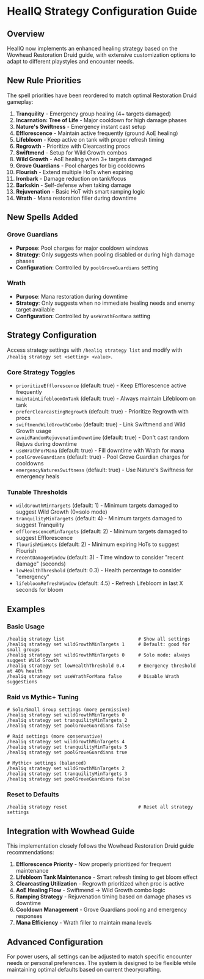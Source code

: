 # HealIQ Strategy Configuration Guide

## Overview

HealIQ now implements an enhanced healing strategy based on the Wowhead Restoration Druid guide, with extensive customization options to adapt to different playstyles and encounter needs.

## New Rule Priorities

The spell priorities have been reordered to match optimal Restoration Druid gameplay:

1. **Tranquility** - Emergency group healing (4+ targets damaged)
2. **Incarnation: Tree of Life** - Major cooldown for high damage phases
3. **Nature's Swiftness** - Emergency instant cast setup
4. **Efflorescence** - Maintain active frequently (ground AoE healing)
5. **Lifebloom** - Keep active on tank with proper refresh timing
6. **Regrowth** - Prioritize with Clearcasting procs
7. **Swiftmend** - Setup for Wild Growth combos
8. **Wild Growth** - AoE healing when 3+ targets damaged
9. **Grove Guardians** - Pool charges for big cooldowns
10. **Flourish** - Extend multiple HoTs when expiring
11. **Ironbark** - Damage reduction on tank/focus
12. **Barkskin** - Self-defense when taking damage
13. **Rejuvenation** - Basic HoT with smart ramping logic
14. **Wrath** - Mana restoration filler during downtime

## New Spells Added

### Grove Guardians
- **Purpose**: Pool charges for major cooldown windows
- **Strategy**: Only suggests when pooling disabled or during high damage phases
- **Configuration**: Controlled by `poolGroveGuardians` setting

### Wrath
- **Purpose**: Mana restoration during downtime
- **Strategy**: Only suggests when no immediate healing needs and enemy target available
- **Configuration**: Controlled by `useWrathForMana` setting

## Strategy Configuration

Access strategy settings with `/healiq strategy list` and modify with `/healiq strategy set <setting> <value>`.

### Core Strategy Toggles

- `prioritizeEfflorescence` (default: true) - Keep Efflorescence active frequently
- `maintainLifebloomOnTank` (default: true) - Always maintain Lifebloom on tank
- `preferClearcastingRegrowth` (default: true) - Prioritize Regrowth with procs
- `swiftmendWildGrowthCombo` (default: true) - Link Swiftmend and Wild Growth usage
- `avoidRandomRejuvenationDowntime` (default: true) - Don't cast random Rejuvs during downtime
- `useWrathForMana` (default: true) - Fill downtime with Wrath for mana
- `poolGroveGuardians` (default: true) - Pool Grove Guardian charges for cooldowns
- `emergencyNaturesSwiftness` (default: true) - Use Nature's Swiftness for emergency heals

### Tunable Thresholds

- `wildGrowthMinTargets` (default: 1) - Minimum targets damaged to suggest Wild Growth (0=solo mode)
- `tranquilityMinTargets` (default: 4) - Minimum targets damaged to suggest Tranquility
- `efflorescenceMinTargets` (default: 2) - Minimum targets damaged to suggest Efflorescence
- `flourishMinHots` (default: 2) - Minimum expiring HoTs to suggest Flourish
- `recentDamageWindow` (default: 3) - Time window to consider "recent damage" (seconds)
- `lowHealthThreshold` (default: 0.3) - Health percentage to consider "emergency"
- `lifebloomRefreshWindow` (default: 4.5) - Refresh Lifebloom in last X seconds for bloom

## Examples

### Basic Usage
```
/healiq strategy list                           # Show all settings
/healiq strategy set wildGrowthMinTargets 1     # Default: good for small groups
/healiq strategy set wildGrowthMinTargets 0     # Solo mode: always suggest Wild Growth
/healiq strategy set lowHealthThreshold 0.4     # Emergency threshold at 40% health
/healiq strategy set useWrathForMana false      # Disable Wrath suggestions
```

### Raid vs Mythic+ Tuning
```
# Solo/Small Group settings (more permissive)
/healiq strategy set wildGrowthMinTargets 0
/healiq strategy set tranquilityMinTargets 2
/healiq strategy set poolGroveGuardians false

# Raid settings (more conservative)
/healiq strategy set wildGrowthMinTargets 4
/healiq strategy set tranquilityMinTargets 5
/healiq strategy set poolGroveGuardians true

# Mythic+ settings (balanced)
/healiq strategy set wildGrowthMinTargets 2
/healiq strategy set tranquilityMinTargets 3
/healiq strategy set poolGroveGuardians false
```

### Reset to Defaults
```
/healiq strategy reset                          # Reset all strategy settings
```

## Integration with Wowhead Guide

This implementation closely follows the Wowhead Restoration Druid guide recommendations:

1. **Efflorescence Priority** - Now properly prioritized for frequent maintenance
2. **Lifebloom Tank Maintenance** - Smart refresh timing to get bloom effect
3. **Clearcasting Utilization** - Regrowth prioritized when proc is active
4. **AoE Healing Flow** - Swiftmend → Wild Growth combo logic
5. **Ramping Strategy** - Rejuvenation timing based on damage phases vs downtime
6. **Cooldown Management** - Grove Guardians pooling and emergency responses
7. **Mana Efficiency** - Wrath filler to maintain mana levels

## Advanced Configuration

For power users, all settings can be adjusted to match specific encounter needs or personal preferences. The system is designed to be flexible while maintaining optimal defaults based on current theorycrafting.